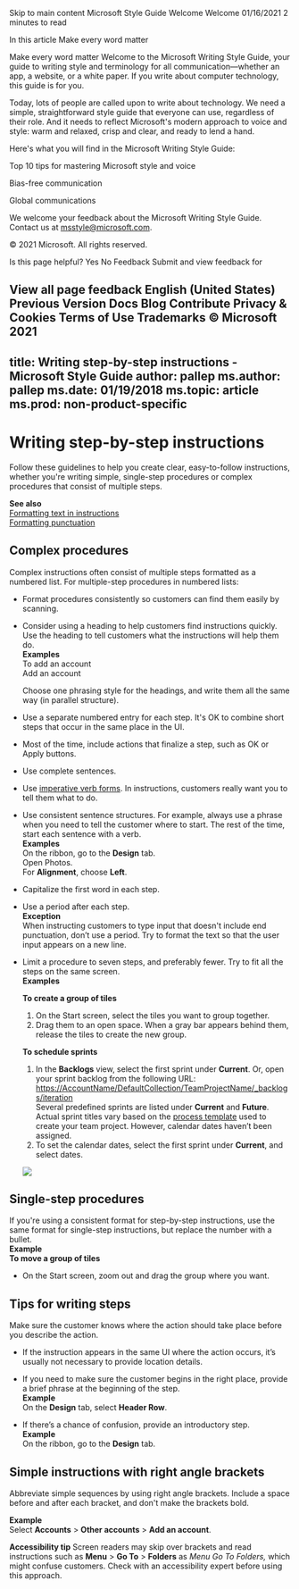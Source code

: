 Skip to main content
Microsoft Style Guide  Welcome
Welcome
01/16/2021
2 minutes to read





In this article
Make every word matter


Make every word matter
Welcome to the Microsoft Writing Style Guide, your guide to writing style and terminology for all communication—whether an app, a website, or a white paper. If you write about computer technology, this guide is for you.

Today, lots of people are called upon to write about technology. We need a simple, straightforward style guide that everyone can use, regardless of their role. And it needs to reflect Microsoft's modern approach to voice and style: warm and relaxed, crisp and clear, and ready to lend a hand.

Here's what you will find in the Microsoft Writing Style Guide:

Top 10 tips for mastering Microsoft style and voice

Bias-free communication

Global communications

We welcome your feedback about the Microsoft Writing Style Guide. Contact us at msstyle@microsoft.com.

© 2021 Microsoft. All rights reserved.

Is this page helpful?
 Yes  No
Feedback
Submit and view feedback for

 View all page feedback
English (United States)
Previous Version Docs Blog Contribute Privacy & Cookies Terms of Use Trademarks © Microsoft 2021
---
title: Writing step-by-step instructions - Microsoft Style Guide
author: pallep
ms.author: pallep
ms.date: 01/19/2018
ms.topic: article
ms.prod: non-product-specific
---

# Writing step-by-step instructions

Follow these guidelines to help you create clear, easy-to-follow instructions,
whether you're writing simple, single-step procedures or complex
procedures that consist of multiple steps.

**See also**  
[Formatting text in instructions](~/procedures-instructions/formatting-text-in-instructions.md)  
[Formatting punctuation](~/punctuation/formatting-punctuation.md)  

## Complex procedures

Complex instructions often consist of multiple steps formatted as a
numbered list. For multiple-step procedures in numbered lists: 

  - Format procedures consistently so customers can find them easily by scanning.  
  
  - Consider using a heading to help customers find instructions quickly. Use the heading to tell customers what the instructions will help them do.  
    **Examples**  
    To add an account  
    Add an account  
     
    Choose one phrasing style for the headings, and write them all the same way (in parallel structure).  
    
  - Use a separate numbered entry for each step. It's OK to combine short steps that occur in the same place in the UI.  
  
  - Most of the time, include actions that finalize a step, such as OK or Apply buttons.  
  
  - Use complete sentences.  
  
  - Use [imperative verb forms](~/grammar/verbs.md). In instructions, customers really want you to tell them what to do.  
  
  - Use consistent sentence structures. For example, always use a phrase when you need to tell the customer where to start. The rest of the time, start each sentence with a verb.  
    **Examples**  
    On the ribbon, go to the **Design** tab.  
    Open Photos.  
    For **Alignment**, choose **Left**.  
    
  - Capitalize the first word in each step.  
  
  - Use a period after each step.  
    **Exception**  
    When instructing customers to type input that doesn't include end punctuation, don’t use a period. Try to format the text 
    so that the user input appears on a new line.  
    
  - Limit a procedure to seven steps, and preferably fewer. Try to fit all the steps on the same screen.<br />
    **Examples**

    **To create a group of tiles**

    1.  On the Start screen, select the tiles you want to group together. 
    2.  Drag them to an open space. When a gray bar appears behind them, release the tiles to create the new group. 

    **To schedule sprints**

    1.  In the **Backlogs** view, select the first sprint under **Current**. Or, open your sprint backlog from the following URL:
    [https://AccountName/DefaultCollection/TeamProjectName/\_backlogs/iteration](https://accountname/DefaultCollection/TeamProjectName/_backlogs/iteration)  
    Several predefined sprints are listed under **Current** and **Future**. Actual sprint titles vary based on the [process template](https://msdn.microsoft.com/library/ms400752.aspx) used to create your team project. However, calendar dates haven’t been assigned.
    2.  To set the calendar dates, select the first sprint under **Current**, and select dates.   

    ![](media/writing-step-by-step-instructions/1122697927.png)

## Single-step procedures

If you're using a consistent format for step-by-step instructions,
use the same format for single-step instructions, but replace the
number with a bullet. <br />
**Example**  
**To move a group of tiles**  

  - On the Start screen, zoom out and drag the group where you want.

## Tips for writing steps

Make sure the customer knows where the action should take place before you describe the action. 

  - If the instruction appears in the same UI where the action occurs, it’s usually not necessary to provide location details.  
  
  - If you need to make sure the customer begins in the right place, provide a brief phrase at the beginning of the step.  
    **Example**  
    On the **Design** tab, select **Header Row**.  
    
  - If there’s a chance of confusion, provide an introductory step.  
    **Example**  
    On the ribbon, go to the **Design** tab.

## Simple instructions with right angle brackets

Abbreviate simple sequences by using right angle brackets. Include a
space before and after each bracket, and don't make the
brackets bold. 

**Example**  
Select **Accounts** \> **Other accounts** \> **Add an account**.

**Accessibility tip** Screen readers may skip over brackets and read instructions such as **Menu** \> **Go To** \> **Folders** as *Menu Go To Folders,* which might confuse customers. Check with an accessibility expert before using this approach.
